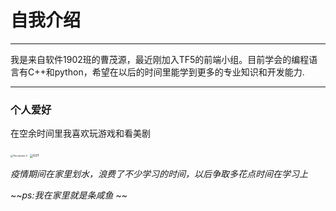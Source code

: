 # 自我介绍 

---

我是来自软件1902班的曹茂源，最近刚加入TF5的前端小组。目前学会的编程语言有C++和python，希望在以后的时间里能学到更多的专业知识和开发能力.

---

### 个人爱好

在空余时间里我喜欢玩游戏和看美剧

<img src="https://cdn.slashgear.com/wp-content/uploads/2020/09/The-Witcher-3-fire-forest-1280x720.jpg" alt="The witcher 3" style="zoom:25%;" />	<img src="https://specials-images.forbesimg.com/imageserve/5cb295a931358e5bca37c821/960x0.jpg?fit=scale" alt="GOT" style="zoom: 33%;" />

*疫情期间在家里划水，浪费了不少学习的时间，以后争取多花点时间在学习上*

~~*ps:我在家里就是条咸鱼* ~~